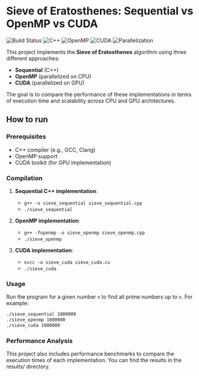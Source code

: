# Sieve of Eratosthenes: Sequential vs OpenMP vs CUDA

![Build Status](https://img.shields.io/github/workflow/status/username/repository/CI?style=flat-square)
![C++](https://img.shields.io/badge/C%2B%2B-11-blue?style=flat-square)
![OpenMP](https://img.shields.io/badge/OpenMP-4.5-green?style=flat-square)
![CUDA](https://img.shields.io/badge/CUDA-11.2-orange?style=flat-square)
![Parallelization](https://img.shields.io/badge/Parallelization-CPU%20%26%20GPU-blue?style=flat-square)

This project implements the **Sieve of Eratosthenes** algorithm using three different approaches:
- **Sequential** (C++)
- **OpenMP** (parallelized on CPU)
- **CUDA** (parallelized on GPU)

The goal is to compare the performance of these implementations in terms of execution time and scalability across CPU and GPU architectures.

## How to run

### Prerequisites

- C++ compiler (e.g., GCC, Clang)
- OpenMP support
- CUDA toolkit (for GPU implementation)

### Compilation

1. **Sequential C++ implementation**:
   - `g++ -o sieve_sequential sieve_sequential.cpp`
   - `./sieve_sequential`

2. **OpenMP implementation**:
   - `g++ -fopenmp -o sieve_openmp sieve_openmp.cpp`
   - `./sieve_openmp`

3. **CUDA implementation**:
   - `nvcc -o sieve_cuda sieve_cuda.cu`
   - `./sieve_cuda`

### Usage

Run the program for a given number `n` to find all prime numbers up to `n`. For example:

```bash
./sieve_sequential 1000000
./sieve_openmp 1000000
./sieve_cuda 1000000
```

### Performance Analysis


This project also includes performance benchmarks to compare the execution times of each implementation. You can find the results in the results/ directory.
